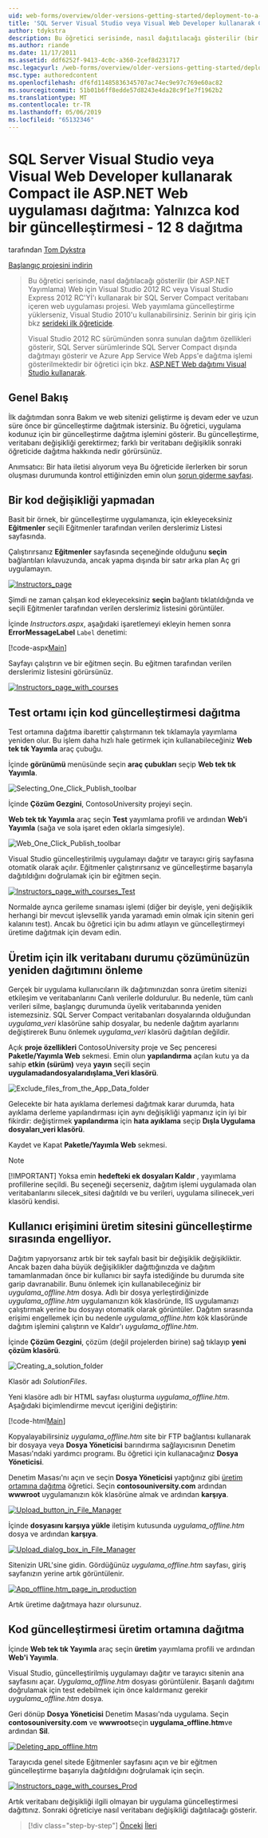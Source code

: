 ```yaml
---
uid: web-forms/overview/older-versions-getting-started/deployment-to-a-hosting-provider/deployment-to-a-hosting-provider-deploying-a-code-only-update-8-of-12
title: 'SQL Server Visual Studio veya Visual Web Developer kullanarak Compact ile ASP.NET Web uygulaması dağıtma: Yalnızca kod bir güncelleştirmesi - 12 8 dağıtma | Microsoft Docs'
author: tdykstra
description: Bu öğretici serisinde, nasıl dağıtılacağı gösterilir (bir ASP.NET Yayımlama) Visual Stu'ı kullanarak bir SQL Server Compact veritabanı içeren web uygulaması projesi...
ms.author: riande
ms.date: 11/17/2011
ms.assetid: ddf6252f-9413-4c0c-a360-2cef8d231717
msc.legacyurl: /web-forms/overview/older-versions-getting-started/deployment-to-a-hosting-provider/deployment-to-a-hosting-provider-deploying-a-code-only-update-8-of-12
msc.type: authoredcontent
ms.openlocfilehash: df6fd11485836345707ac74ec9e97c769e60ac82
ms.sourcegitcommit: 51b01b6ff8edde57d8243e4da28c9f1e7f1962b2
ms.translationtype: MT
ms.contentlocale: tr-TR
ms.lasthandoff: 05/06/2019
ms.locfileid: "65132346"
---
```

# <a name="deploying-an-aspnet-web-application-with-sql-server-compact-using-visual-studio-or-visual-web-developer-deploying-a-code-only-update---8-of-12"></a>SQL Server Visual Studio veya Visual Web Developer kullanarak Compact ile ASP.NET Web uygulaması dağıtma: Yalnızca kod bir güncelleştirmesi - 12 8 dağıtma

tarafından [Tom Dykstra](https://github.com/tdykstra)

[Başlangıç projesini indirin](http://code.msdn.microsoft.com/Deploying-an-ASPNET-Web-4e31366b)

> Bu öğretici serisinde, nasıl dağıtılacağı gösterilir (bir ASP.NET Yayımlama) Web için Visual Studio 2012 RC veya Visual Studio Express 2012 RC'Yİ'ı kullanarak bir SQL Server Compact veritabanı içeren web uygulaması projesi. Web yayımlama güncelleştirme yüklerseniz, Visual Studio 2010'u kullanabilirsiniz. Serinin bir giriş için bkz [serideki ilk öğreticide](deployment-to-a-hosting-provider-introduction-1-of-12.md).
> 
> Visual Studio 2012 RC sürümünden sonra sunulan dağıtım özellikleri gösterir, SQL Server sürümlerinde SQL Server Compact dışında dağıtmayı gösterir ve Azure App Service Web Apps'e dağıtma işlemi gösterilmektedir bir öğretici için bkz. [ASP.NET Web dağıtımı Visual Studio kullanarak](../../deployment/visual-studio-web-deployment/introduction.md).

## <a name="overview"></a>Genel Bakış

İlk dağıtımdan sonra Bakım ve web sitenizi geliştirme iş devam eder ve uzun süre önce bir güncelleştirme dağıtmak istersiniz. Bu öğretici, uygulama kodunuz için bir güncelleştirme dağıtma işlemini gösterir. Bu güncelleştirme, veritabanı değişikliği gerektirmez; farklı bir veritabanı değişiklik sonraki öğreticide dağıtma hakkında nedir görürsünüz.

Anımsatıcı: Bir hata iletisi alıyorum veya Bu öğreticide ilerlerken bir sorun oluşması durumunda kontrol ettiğinizden emin olun [sorun giderme sayfası](deployment-to-a-hosting-provider-creating-and-installing-deployment-packages-12-of-12.md).

## <a name="making-a-code-change"></a>Bir kod değişikliği yapmadan

Basit bir örnek, bir güncelleştirme uygulamanıza, için ekleyeceksiniz **Eğitmenler** seçili Eğitmenler tarafından verilen derslerimiz Listesi sayfasında.

Çalıştırırsanız **Eğitmenler** sayfasında seçeneğinde olduğunu **seçin** bağlantıları kılavuzunda, ancak yapma dışında bir satır arka plan Aç gri uygulamayın.

[![Instructors_page](deployment-to-a-hosting-provider-deploying-a-code-only-update-8-of-12/_static/image2.png)](deployment-to-a-hosting-provider-deploying-a-code-only-update-8-of-12/_static/image1.png)

Şimdi ne zaman çalışan kod ekleyeceksiniz **seçin** bağlantı tıklatıldığında ve seçili Eğitmenler tarafından verilen derslerimiz listesini görüntüler.

İçinde *Instructors.aspx*, aşağıdaki işaretlemeyi ekleyin hemen sonra **ErrorMessageLabel** `Label` denetimi:

[!code-aspx[Main](deployment-to-a-hosting-provider-deploying-a-code-only-update-8-of-12/samples/sample1.aspx)]

Sayfayı çalıştırın ve bir eğitmen seçin. Bu eğitmen tarafından verilen derslerimiz listesini görürsünüz.

[![Instructors_page_with_courses](deployment-to-a-hosting-provider-deploying-a-code-only-update-8-of-12/_static/image4.png)](deployment-to-a-hosting-provider-deploying-a-code-only-update-8-of-12/_static/image3.png)

## <a name="deploying-the-code-update-to-the-test-environment"></a>Test ortamı için kod güncelleştirmesi dağıtma

Test ortamına dağıtma ibarettir çalıştırmanın tek tıklamayla yayımlama yeniden olur. Bu işlem daha hızlı hale getirmek için kullanabileceğiniz **Web tek tık Yayımla** araç çubuğu.

İçinde **görünümü** menüsünde seçin **araç çubukları** seçip **Web tek tık Yayımla**.

![Selecting_One_Click_Publish_toolbar](deployment-to-a-hosting-provider-deploying-a-code-only-update-8-of-12/_static/image5.png)

İçinde **Çözüm Gezgini**, ContosoUniversity projeyi seçin.

**Web tek tık Yayımla** araç seçin **Test** yayımlama profili ve ardından **Web'i Yayımla** (sağa ve sola işaret eden oklarla simgesiyle).

![Web_One_Click_Publish_toolbar](deployment-to-a-hosting-provider-deploying-a-code-only-update-8-of-12/_static/image6.png)

Visual Studio güncelleştirilmiş uygulamayı dağıtır ve tarayıcı giriş sayfasına otomatik olarak açılır. Eğitmenler çalıştırırsanız ve güncelleştirme başarıyla dağıtıldığını doğrulamak için bir eğitmen seçin.

[![Instructors_page_with_courses_Test](deployment-to-a-hosting-provider-deploying-a-code-only-update-8-of-12/_static/image8.png)](deployment-to-a-hosting-provider-deploying-a-code-only-update-8-of-12/_static/image7.png)

Normalde ayrıca gerileme sınaması işlemi (diğer bir deyişle, yeni değişiklik herhangi bir mevcut işlevsellik yarıda yaramadı emin olmak için sitenin geri kalanını test). Ancak bu öğretici için bu adımı atlayın ve güncelleştirmeyi üretime dağıtmak için devam edin.

## <a name="preventing-redeployment-of-the-initial-database-state-to-production"></a>Üretim için ilk veritabanı durumu çözümünüzün yeniden dağıtımını önleme

Gerçek bir uygulama kullanıcıların ilk dağıtımınızdan sonra üretim sitenizi etkileşim ve veritabanlarını Canlı verilerle doldurulur. Bu nedenle, tüm canlı verileri silme, başlangıç durumunda üyelik veritabanında yeniden istemezsiniz. SQL Server Compact veritabanları dosyalarında olduğundan *uygulama\_veri* klasörüne sahip dosyalar, bu nedenle dağıtım ayarlarını değiştirerek Bunu önlemek *uygulama\_veri* klasörü dağıtılan değildir.

Açık **proje özellikleri** ContosoUniversity proje ve Seç penceresi **Paketle/Yayımla Web** sekmesi. Emin olun **yapılandırma** açılan kutu ya da sahip **etkin (sürüm)** veya **yayın** seçili seçin **uygulamadandosyalarıdışlama\_Veri klasörü**.

![Exclude_files_from_the_App_Data_folder](deployment-to-a-hosting-provider-deploying-a-code-only-update-8-of-12/_static/image9.png)

Gelecekte bir hata ayıklama derlemesi dağıtmak karar durumda, hata ayıklama derleme yapılandırması için aynı değişikliği yapmanız için iyi bir fikirdir: değiştirmek **yapılandırma** için **hata ayıklama** seçip **Dışla Uygulama dosyaları\_veri klasörü**.

Kaydet ve Kapat **Paketle/Yayımla Web** sekmesi.

> [!NOTE] 
> 
> [!IMPORTANT]
> Yoksa emin **hedefteki ek dosyaları Kaldır** , yayımlama profillerine seçildi. Bu seçeneği seçerseniz, dağıtım işlemi uygulamada olan veritabanlarını silecek\_sitesi dağıtıldı ve bu verileri, uygulama silinecek\_veri klasörü kendisi.

## <a name="preventing-user-access-to-the-production-site-during-update"></a>Kullanıcı erişimini üretim sitesini güncelleştirme sırasında engelliyor.

Dağıtım yapıyorsanız artık bir tek sayfalı basit bir değişiklik değişikliktir. Ancak bazen daha büyük değişiklikler dağıttığınızda ve dağıtım tamamlanmadan önce bir kullanıcı bir sayfa istediğinde bu durumda site garip davranabilir. Bunu önlemek için kullanabileceğiniz bir *uygulama\_offline.htm* dosya. Adlı bir dosya yerleştirdiğinizde *uygulama\_offline.htm* uygulamanızın kök klasöründe, IIS uygulamanızı çalıştırmak yerine bu dosyayı otomatik olarak görüntüler. Dağıtım sırasında erişimi engellemek için bu nedenle *uygulama\_offline.htm* kök klasöründe dağıtım işlemini çalıştırın ve Kaldır'ı *uygulama\_offline.htm*.

İçinde **Çözüm Gezgini**, çözüm (değil projelerden birine) sağ tıklayıp **yeni çözüm klasörü**.

![Creating_a_solution_folder](deployment-to-a-hosting-provider-deploying-a-code-only-update-8-of-12/_static/image10.png)

Klasör adı *SolutionFiles*.

Yeni klasöre adlı bir HTML sayfası oluşturma *uygulama\_offline.htm*. Aşağıdaki biçimlendirme mevcut içeriğini değiştirin:

[!code-html[Main](deployment-to-a-hosting-provider-deploying-a-code-only-update-8-of-12/samples/sample2.html)]

Kopyalayabilirsiniz *uygulama\_offline.htm* site bir FTP bağlantısı kullanarak bir dosyaya veya **Dosya Yöneticisi** barındırma sağlayıcısının Denetim Masası'ndaki yardımcı programı. Bu öğretici için kullanacağınız **Dosya Yöneticisi**.

Denetim Masası'nı açın ve seçin **Dosya Yöneticisi** yaptığınız gibi [üretim ortamına dağıtma](deployment-to-a-hosting-provider-deploying-to-the-production-environment-7-of-12.md) öğretici. Seçin **contosouniversity.com** ardından **wwwroot** uygulamanızın kök klasörüne almak ve ardından **karşıya**.

[![Upload_button_in_File_Manager](deployment-to-a-hosting-provider-deploying-a-code-only-update-8-of-12/_static/image12.png)](deployment-to-a-hosting-provider-deploying-a-code-only-update-8-of-12/_static/image11.png)

İçinde **dosyasını karşıya yükle** iletişim kutusunda *uygulama\_offline.htm* dosya ve ardından **karşıya**.

[![Upload_dialog_box_in_File_Manager](deployment-to-a-hosting-provider-deploying-a-code-only-update-8-of-12/_static/image14.png)](deployment-to-a-hosting-provider-deploying-a-code-only-update-8-of-12/_static/image13.png)

Sitenizin URL'sine gidin. Gördüğünüz *uygulama\_offline.htm* sayfası, giriş sayfanızın yerine artık görüntülenir.

[![App_offline.htm_page_in_production](deployment-to-a-hosting-provider-deploying-a-code-only-update-8-of-12/_static/image16.png)](deployment-to-a-hosting-provider-deploying-a-code-only-update-8-of-12/_static/image15.png)

Artık üretime dağıtmaya hazır olursunuz.

## <a name="deploying-the-code-update-to-the-production-environment"></a>Kod güncelleştirmesi üretim ortamına dağıtma

İçinde **Web tek tık Yayımla** araç seçin **üretim** yayımlama profili ve ardından **Web'i Yayımla**.

Visual Studio, güncelleştirilmiş uygulamayı dağıtır ve tarayıcı sitenin ana sayfasını açar. *Uygulama\_offline.htm* dosyası görüntülenir. Başarılı dağıtımı doğrulamak için test edebilmek için önce kaldırmanız gerekir *uygulama\_offline.htm* dosya.

Geri dönüp **Dosya Yöneticisi** Denetim Masası'nda uygulama. Seçin **contosouniversity.com** ve **wwwroot**seçin **uygulama\_offline.htm**ve ardından **Sil**.

[![Deleting_app_offline.htm](deployment-to-a-hosting-provider-deploying-a-code-only-update-8-of-12/_static/image18.png)](deployment-to-a-hosting-provider-deploying-a-code-only-update-8-of-12/_static/image17.png)

Tarayıcıda genel sitede Eğitmenler sayfasını açın ve bir eğitmen güncelleştirme başarıyla dağıtıldığını doğrulamak için seçin.

[![Instructors_page_with_courses_Prod](deployment-to-a-hosting-provider-deploying-a-code-only-update-8-of-12/_static/image20.png)](deployment-to-a-hosting-provider-deploying-a-code-only-update-8-of-12/_static/image19.png)

Artık veritabanı değişikliği ilgili olmayan bir uygulama güncelleştirmesi dağıttınız. Sonraki öğreticiye nasıl veritabanı değişikliği dağıtılacağı gösterir.

> [!div class="step-by-step"]
> [Önceki](deployment-to-a-hosting-provider-deploying-to-the-production-environment-7-of-12.md)
> [İleri](deployment-to-a-hosting-provider-deploying-a-database-update-9-of-12.md)
